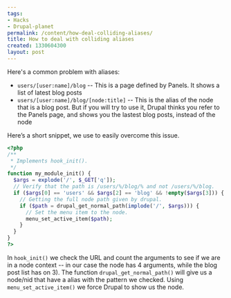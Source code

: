 ```yaml
---
tags:
- Hacks
- Drupal-planet
permalink: /content/how-deal-colliding-aliases/
title: How to deal with colliding aliases
created: 1330604300
layout: post
---
```

Here's a common problem with aliases:

* ``users/[user:name]/blog`` -- This is a page defined by Panels. It shows a list of latest blog posts
* ``users/[user:name]/blog/[node:title]`` -- This is the alias of the node that is a blog post. But if you will try to use it, Drupal thinks you refer to the Panels page, and shows you the lastest blog posts, instead of the node

Here’s a short snippet, we use to easily overcome this issue.

```php
<?php
/**
 * Implements hook_init().
 */
function my_module_init() {
  $args = explode('/', $_GET['q']);
  // Verify that the path is /users/%/blog/% and not /users/%/blog.
  if ($args[0] == 'users' && $args[2] == 'blog' && !empty($args[3])) {
    // Getting the full node path given by drupal.
    if ($path = drupal_get_normal_path(implode('/', $args))) {
      // Set the menu item to the node.
      menu_set_active_item($path);
    }
  }
}
?>
```

In ``hook_init()`` we check the URL and count the arguments to see if we are in a node context -- in our case the node has 4 arguments, while the blog post list has on 3). The function ```drupal_get_normal_path()``` will give us a node/nid that have a alias with the pattern we checked. 
Using ``menu_set_active_item()`` we  force Drupal to show us the node.
